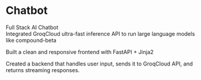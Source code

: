 # Chatbot
Full Stack AI Chatbot
<br>
Integrated GroqCloud ultra-fast inference API to run large language models like compound-beta

Built a clean and responsive frontend with FastAPI + Jinja2 

Created a backend that handles user input, sends it to GroqCloud API, and returns streaming responses.
